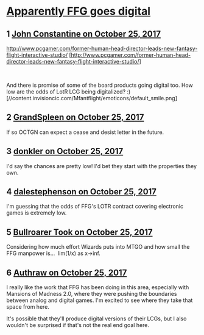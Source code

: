 # [Apparently FFG goes digital](https://community.fantasyflightgames.com/topic/261657-apparently-ffg-goes-digital/)

## 1 [John Constantine on October 25, 2017](https://community.fantasyflightgames.com/topic/261657-apparently-ffg-goes-digital/?do=findComment&comment=3044646)

http://www.pcgamer.com/former-human-head-director-leads-new-fantasy-flight-interactive-studio/ [http://www.pcgamer.com/former-human-head-director-leads-new-fantasy-flight-interactive-studio/]

 

And there is promise of some of the board products going digital too. How low are the odds of LotR LCG being digitalized? :) [//content.invisioncic.com/Mfantflight/emoticons/default_smile.png]

## 2 [GrandSpleen on October 25, 2017](https://community.fantasyflightgames.com/topic/261657-apparently-ffg-goes-digital/?do=findComment&comment=3044941)

If so OCTGN can expect a cease and desist letter in the future.

## 3 [donkler on October 25, 2017](https://community.fantasyflightgames.com/topic/261657-apparently-ffg-goes-digital/?do=findComment&comment=3044951)

I'd say the chances are pretty low! I'd bet they start with the properties they own.

## 4 [dalestephenson on October 25, 2017](https://community.fantasyflightgames.com/topic/261657-apparently-ffg-goes-digital/?do=findComment&comment=3045007)

I'm guessing that the odds of FFG's LOTR contract covering electronic games is extremely low.

## 5 [Bullroarer Took on October 25, 2017](https://community.fantasyflightgames.com/topic/261657-apparently-ffg-goes-digital/?do=findComment&comment=3045185)

Considering how much effort Wizards puts into MTGO and how small the FFG manpower is...  lim(1/x) as x->inf.

## 6 [Authraw on October 25, 2017](https://community.fantasyflightgames.com/topic/261657-apparently-ffg-goes-digital/?do=findComment&comment=3045666)

I really like the work that FFG has been doing in this area, especially with Mansions of Madness 2.0, where they were pushing the boundaries between analog and digital games. I'm excited to see where they take that space from here.

It's possible that they'll produce digital versions of their LCGs, but I also wouldn't be surprised if that's not the real end goal here. 

